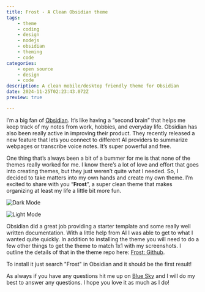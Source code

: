 ```yaml
---
title: Frost - A Clean Obsidian theme
tags:
    - theme
    - coding
    - design
    - nodejs
    - obsidian
    - theming
    - code
categories:
    - open source
    - design
    - code
description: A clean mobile/desktop friendly theme for Obsidian
date: 2024-11-25T02:23:43.072Z
preview: true

---
```


I’m a big fan of [Obsidian](https://obsidian.md). It’s like having a “second brain” that helps me keep track of my notes from work, hobbies, and everyday life. Obsidian has also been really active in improving their product. They recently released a new feature that lets you connect to different AI providers to summarize webpages or transcribe voice notes. It’s super powerful and free.


One thing that’s always been a bit of a bummer for me is that none of the themes really worked for me. I know there’s a lot of love and effort that goes into creating themes, but they just weren’t quite what I needed. So, I decided to take matters into my own hands and create my own theme. I’m excited to share with you “**Frost**”, a super clean theme that makes organizing at least my life a little bit more fun.  

![Dark Mode](/images/Dark_Mode_1.png)  

![Light Mode](/images/Recipe_example.png)  

Obsidian did a great job providing a starter template and some really well written documentation. With a little help from AI I was able to get to what I wanted quite quickly. In addition to installing the theme you will need to do a few other things to get the theme to match 1x1 with my screenshots. I outline the details of that in the theme repo here: [Frost: Github](https://github.com/drkpxl/Frost).

To install it just search "Frost" in Obsidian and it should be the first result!

As always if you have any questions hit me up on [Blue Sky](https://bsky.app/profile/drkpxl.com) and I will do my best to answer any questions. I hope you love it as much as I do!

